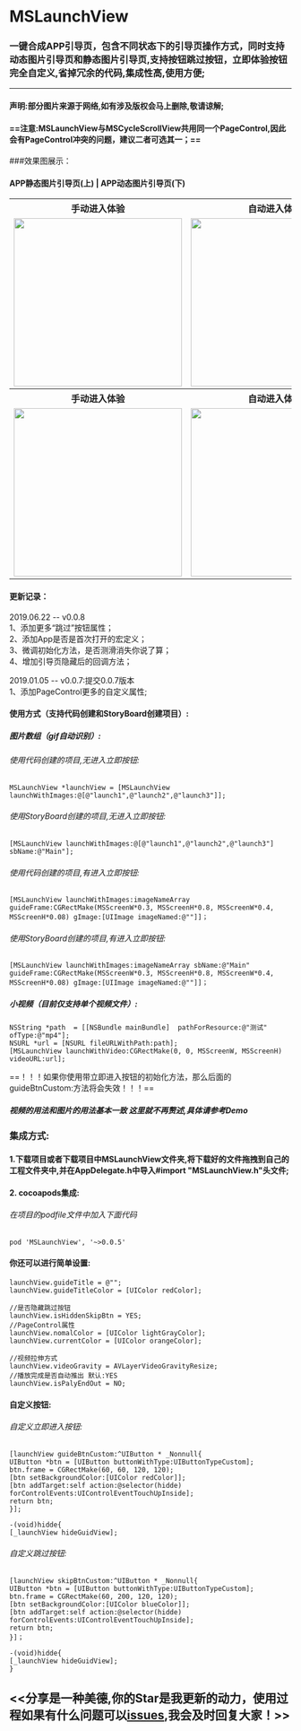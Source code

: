 # MSLaunchView
### 一键合成APP引导页，包含不同状态下的引导页操作方式，同时支持动态图片引导页和静态图片引导页,支持按钮跳过按钮，立即体验按钮完全自定义,省掉冗余的代码,集成性高,使用方便;
---
#### 声明:部分图片来源于网络,如有涉及版权会马上删除,敬请谅解;
#### ==注意:MSLaunchView与MSCycleScrollView共用同一个PageControl,因此会有PageControl冲突的问题，建议二者可选其一；==
###效果图展示：
#### APP静态图片引导页(上) | APP动态图片引导页(下)

<table>
<tr>
<th>手动进入体验</th>
<th>自动进入体验</th>
</tr>
<tr>
<td><img src="https://github.com/lztbwlkj/MSLaunchView/blob/master/Demo/MSLaunchView/DesignSketchGIF/Untitled-1.gif" width="300"></td>
<td><img src="https://github.com/lztbwlkj/MSLaunchView/blob/master/Demo/MSLaunchView/DesignSketchGIF/Untitled-2.gif" width="300"></td>
</tr>
<tr>
<th>手动进入体验</th>
<th>自动进入体验</th>
</tr>
<tr>
<td><img src="https://github.com/lztbwlkj/MSLaunchView/blob/master/Demo/MSLaunchView/DesignSketchGIF/Untitled-6.gif" width="300"></td>
<td><img src="https://github.com/lztbwlkj/MSLaunchView/blob/master/Demo/MSLaunchView/DesignSketchGIF/Untitled-7.gif" width="300"></td>
</tr>    
</table>

#### 更新记录：
 2019.06.22 -- v0.0.8 \
 1、添加更多“跳过”按钮属性；\
 2、添加App是否是首次打开的宏定义；\
 3、微调初始化方法，是否测滑消失你说了算；\
 4、增加引导页隐藏后的回调方法； 
 
 2019.01.05 -- v0.0.7:提交0.0.7版本 \
 1、添加PageControl更多的自定义属性;


#### 使用方式（支持代码创建和StoryBoard创建项目）:

##### 图片数组（gif自动识别）:

###### 使用代码创建的项目,无进入立即按钮:
```objc
MSLaunchView *launchView = [MSLaunchView launchWithImages:@[@"launch1",@"launch2",@"launch3"]];
```

###### 使用StoryBoard创建的项目,无进入立即按钮:
```objc
[MSLaunchView launchWithImages:@[@"launch1",@"launch2",@"launch3"] sbName:@"Main"];
```

###### 使用代码创建的项目,有进入立即按钮:
```objc
[MSLaunchView launchWithImages:imageNameArray guideFrame:CGRectMake(MSScreenW*0.3, MSScreenH*0.8, MSScreenW*0.4, MSScreenH*0.08) gImage:[UIImage imageNamed:@""]]；
```


###### 使用StoryBoard创建的项目,有进入立即按钮:
```objc
[MSLaunchView launchWithImages:imageNameArray sbName:@"Main" guideFrame:CGRectMake(MSScreenW*0.3, MSScreenH*0.8, MSScreenW*0.4, MSScreenH*0.08) gImage:[UIImage imageNamed:@""]]；
```

##### 小视频（目前仅支持单个视频文件）:
```objc
NSString *path  = [[NSBundle mainBundle]  pathForResource:@"测试" ofType:@"mp4"];
NSURL *url = [NSURL fileURLWithPath:path];
[MSLaunchView launchWithVideo:CGRectMake(0, 0, MSScreenW, MSScreenH) videoURL:url];
```

==！！！如果你使用带立即进入按钮的初始化方法，那么后面的guideBtnCustom:方法将会失效！！！==

##### 视频的用法和图片的用法基本一致 这里就不再赘述,具体请参考Demo

### 集成方式:
#### 1.下载项目或者下载项目中MSLaunchView文件夹,将下载好的文件拖拽到自己的工程文件夹中,并在AppDelegate.h中导入#import "MSLaunchView.h"头文件;

#### 2. cocoapods集成:
###### 在项目的podfile文件中加入下面代码
```objc
pod 'MSLaunchView', '~>0.0.5'
```

#### 你还可以进行简单设置:
```objc
launchView.guideTitle = @"";
launchView.guideTitleColor = [UIColor redColor];

//是否隐藏跳过按钮
launchView.isHiddenSkipBtn = YES;
//PageControl属性
launchView.nomalColor = [UIColor lightGrayColor];
launchView.currentColor = [UIColor orangeColor];

//视频拉伸方式
launchView.videoGravity = AVLayerVideoGravityResize;
//播放完成是否自动推出 默认:YES
launchView.isPalyEndOut = NO;

```

#### 自定义按钮:
###### 自定义立即进入按钮:
```objc
[launchView guideBtnCustom:^UIButton * _Nonnull{
UIButton *btn = [UIButton buttonWithType:UIButtonTypeCustom];
btn.frame = CGRectMake(60, 60, 120, 120);
[btn setBackgroundColor:[UIColor redColor]];
[btn addTarget:self action:@selector(hidde) forControlEvents:UIControlEventTouchUpInside];
return btn;
}];

-(void)hidde{
[_launchView hideGuidView];
```

###### 自定义跳过按钮:
```objc
[launchView skipBtnCustom:^UIButton * _Nonnull{
UIButton *btn = [UIButton buttonWithType:UIButtonTypeCustom];
btn.frame = CGRectMake(60, 200, 120, 120);
[btn setBackgroundColor:[UIColor blueColor]];
[btn addTarget:self action:@selector(hidde) forControlEvents:UIControlEventTouchUpInside];
return btn;
}]；

-(void)hidde{
[_launchView hideGuidView];
}
```


## <<分享是一种美德,你的Star是我更新的动力，使用过程如果有什么问题可以[issues](https://github.com/lztbwlkj/MSLaunchView/issues/new),我会及时回复大家！>>


